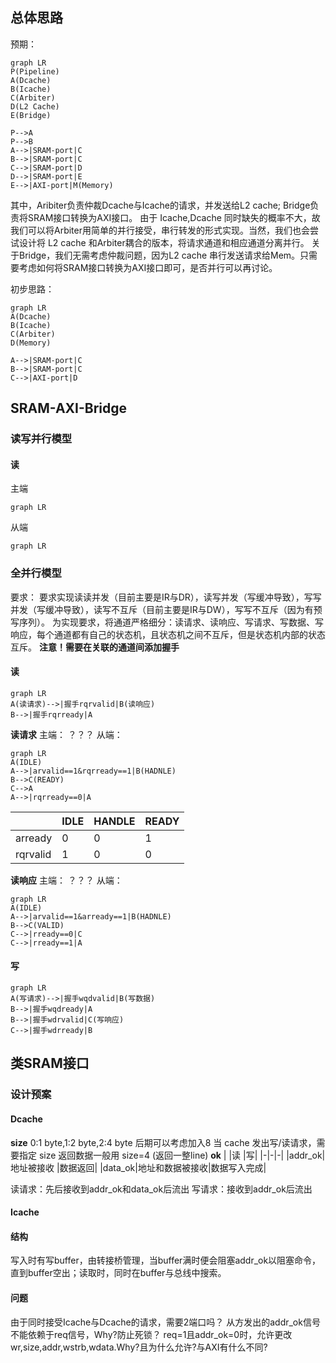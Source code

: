 ## 总体思路
预期：
```mermaid
graph LR
P(Pipeline)
A(Dcache)
B(Icache)
C(Arbiter)
D(L2 Cache)
E(Bridge)

P-->A
P-->B
A-->|SRAM-port|C
B-->|SRAM-port|C
C-->|SRAM-port|D
D-->|SRAM-port|E
E-->|AXI-port|M(Memory)
```

其中，Aribiter负责仲裁Dcache与Icache的请求，并发送给L2 cache; Bridge负责将SRAM接口转换为AXI接口。
由于 Icache,Dcache 同时缺失的概率不大，故我们可以将Arbiter用简单的并行接受，串行转发的形式实现。当然，我们也会尝试设计将 L2 cache 和Arbiter耦合的版本，将请求通道和相应通道分离并行。
关于Bridge，我们无需考虑仲裁问题，因为L2 cache 串行发送请求给Mem。只需要考虑如何将SRAM接口转换为AXI接口即可，是否并行可以再讨论。

初步思路：
```mermaid
graph LR
A(Dcache)
B(Icache)
C(Arbiter)
D(Memory)

A-->|SRAM-port|C
B-->|SRAM-port|C
C-->|AXI-port|D
```

## SRAM-AXI-Bridge
### 读写并行模型
#### 读
主端
```mermaid
graph LR

```

从端
```mermaid
graph LR

```

### 全并行模型
要求：
要求实现读读并发（目前主要是IR与DR），读写并发（写缓冲导致），写写并发（写缓冲导致），读写不互斥（目前主要是IR与DW），写写不互斥（因为有预写序列）。
为实现要求，将通道严格细分：读请求、读响应、写请求、写数据、写响应，每个通道都有自己的状态机，且状态机之间不互斥，但是状态机内部的状态互斥。
**注意！需要在关联的通道间添加握手**
#### 读
```mermaid
graph LR
A(读请求)-->|握手rqrvalid|B(读响应)
B-->|握手rqrready|A
```
**读请求**
主端：
？？？
从端：
```mermaid
graph LR
A(IDLE)
A-->|arvalid==1&rqrready==1|B(HADNLE)
B-->C(READY)
C-->A
A-->|rqrready==0|A
```
|        |IDLE|HANDLE|READY|
|-|-|-|-|
|arready |0|0|1|
|rqrvalid|1|0|0|
**读响应**
主端：
？？？
从端：
```mermaid
graph LR
A(IDLE)
A-->|arvalid==1&arready==1|B(HADNLE)
B-->C(VALID)
C-->|rready==0|C
C-->|rready==1|A
```

#### 写
```mermaid
graph LR
A(写请求)-->|握手wqdvalid|B(写数据)
B-->|握手wqdready|A
B-->|握手wdrvalid|C(写响应)
C-->|握手wdrready|B
```


## 类SRAM接口
### 设计预案
#### Dcache
**size**
0:1 byte,1:2 byte,2:4 byte 
后期可以考虑加入8
当 cache 发出写/读请求，需要指定 size
返回数据一般用 size=4 (返回一整line)
**ok**
|       |读             |写|
|-|-|-|
|addr_ok|地址被接收      |数据返回|
|data_ok|地址和数据被接收|数据写入完成|

读请求：先后接收到addr_ok和data_ok后流出
写请求：接收到addr_ok后流出

#### Icache

#### 结构
写入时有写buffer，由转接桥管理，当buffer满时便会阻塞addr_ok以阻塞命令，直到buffer空出；读取时，同时在buffer与总线中搜索。

#### 问题
由于同时接受Icache与Dcache的请求，需要2端口吗？
从方发出的addr_ok信号不能依赖于req信号，Why?防止死锁？
req=1且addr_ok=0时，允许更改wr,size,addr,wstrb,wdata.Why?且为什么允许?与AXI有什么不同?

#### 

